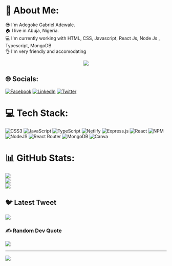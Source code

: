 # 💫 About Me:
😎 I'm Adegoke Gabriel Adewale.<br>🏠 I live in Abuja, Nigeria.<br>💻 I'm currently working with HTML, CSS,  Javascript, React Js,  Node Js , Typescript, MongoDB<br>👌  I'm very friendly and accomodating

<p align="center">
  <img src="https://readme-typing-svg.herokuapp.com?font=Helvetica&size=28&duration=6500&color=0B3B8E&center=true&vCenter=true&width=450&lines=FullStack+Developer...+;Building!+Learning!+%F0%9F%92%A1">
</p>
   
## 🌐 Socials:
[![Facebook](https://img.shields.io/badge/Facebook-%231877F2.svg?logo=Facebook&logoColor=white)](https://facebook.com/adegoke.gabriel.526) [![LinkedIn](https://img.shields.io/badge/LinkedIn-%230077B5.svg?logo=linkedin&logoColor=white)](https://linkedin.com/in/adegoke-adewale-961399243/) [![Twitter](https://img.shields.io/badge/Twitter-%231DA1F2.svg?logo=Twitter&logoColor=white)](https://twitter.com/TheRealAdegoke) 

# 💻 Tech Stack:
![CSS3](https://img.shields.io/badge/css3-%231572B6.svg?style=for-the-badge&logo=css3&logoColor=white) ![JavaScript](https://img.shields.io/badge/javascript-%23323330.svg?style=for-the-badge&logo=javascript&logoColor=%23F7DF1E) ![TypeScript](https://img.shields.io/badge/typescript-%23007ACC.svg?style=for-the-badge&logo=typescript&logoColor=white) ![Netlify](https://img.shields.io/badge/netlify-%23000000.svg?style=for-the-badge&logo=netlify&logoColor=#00C7B7) ![Express.js](https://img.shields.io/badge/express.js-%23404d59.svg?style=for-the-badge&logo=express&logoColor=%2361DAFB) ![React](https://img.shields.io/badge/react-%2320232a.svg?style=for-the-badge&logo=react&logoColor=%2361DAFB) ![NPM](https://img.shields.io/badge/NPM-%23000000.svg?style=for-the-badge&logo=npm&logoColor=white) ![NodeJS](https://img.shields.io/badge/node.js-6DA55F?style=for-the-badge&logo=node.js&logoColor=white) ![React Router](https://img.shields.io/badge/React_Router-CA4245?style=for-the-badge&logo=react-router&logoColor=white) ![MongoDB](https://img.shields.io/badge/MongoDB-%234ea94b.svg?style=for-the-badge&logo=mongodb&logoColor=white) ![Canva](https://img.shields.io/badge/Canva-%2300C4CC.svg?style=for-the-badge&logo=Canva&logoColor=white)
# 📊 GitHub Stats:
![](https://github-readme-stats.vercel.app/api?username=TheRealAdegoke&theme=react&hide_border=false&include_all_commits=true&count_private=true)<br/>
![](https://github-readme-streak-stats.herokuapp.com/?user=TheRealAdegoke&theme=react&hide_border=false)<br/>
![](https://github-readme-stats.vercel.app/api/top-langs/?username=TheRealAdegoke&theme=react&hide_border=false&include_all_commits=true&count_private=true&layout=compact)

## 🐦 Latest Tweet
[![](https://gtce.itsvg.in/api?username=TheRealAdegoke)](https://github.com/VishwaGauravIn/github-twitter-card-embed)

### ✍️ Random Dev Quote
![](https://quotes-github-readme.vercel.app/api?type=horizontal&theme=radical)

---
[![](https://visitcount.itsvg.in/api?id=TheRealAdegoke&icon=0&color=0)](https://visitcount.itsvg.in)

<!-- Proudly created with GPRM ( https://gprm.itsvg.in ) -->
